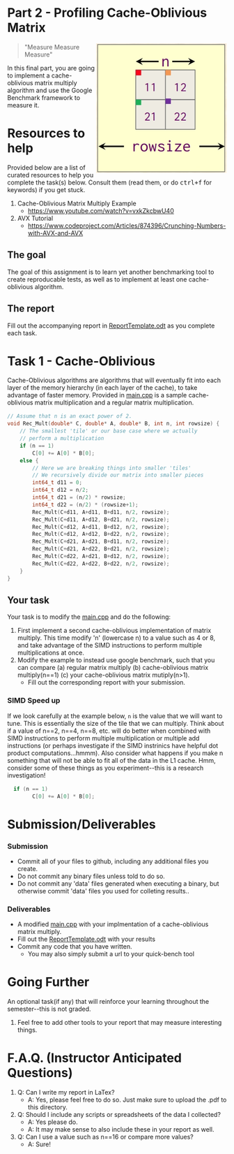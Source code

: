 # Part 2 - Profiling Cache-Oblivious Matrix

<img align="right" width="300px" src="./media/header.jpg">

> "Measure Measure Measure"

In this final part, you are going to implement a cache-oblivious matrix multiply algorithm and use the Google Benchmark framework to measure it.

# Resources to help

Provided below are a list of curated resources to help you complete the task(s) below. Consult them (read them, or do <kbd>ctrl+f</kbd> for keywords) if you get stuck.

1. Cache-Oblivious Matrix Multiply Example
	- https://www.youtube.com/watch?v=vxkZkcbwU40
2. AVX Tutorial
	- https://www.codeproject.com/Articles/874396/Crunching-Numbers-with-AVX-and-AVX

## The goal

The goal of this assignment is to learn yet another benchmarking tool to create reproducable tests, as well as to implement at least one cache-oblivious algorithm.

## The report

Fill out the accompanying report in [ReportTemplate.odt](./ReportTemplate.odt) as you complete each task.

# Task 1 - Cache-Oblivious

Cache-Oblivious algorithms are algorithms that will eventually fit into each layer of the memory hierarchy (in each layer of the cache), to take advantage of faster memory. Provided in [main.cpp](./main.cpp) is a sample cache-oblivious matrix multiplication and a regular matrix multiplication.

```cpp
// Assume that n is an exact power of 2.
void Rec_Mult(double* C, double* A, double* B, int n, int rowsize) {
    // The smallest 'tile' or our base case where we actually
    // perform a multiplication
    if (n == 1)
        C[0] += A[0] * B[0];
    else {
        // Here we are breaking things into smaller 'tiles'
        // We recursively divide our matrix into smaller pieces
        int64_t d11 = 0;
        int64_t d12 = n/2;
        int64_t d21 = (n/2) * rowsize;
        int64_t d22 = (n/2) * (rowsize+1);
        Rec_Mult(C+d11, A+d11, B+d11, n/2, rowsize);
        Rec_Mult(C+d11, A+d12, B+d21, n/2, rowsize);
        Rec_Mult(C+d12, A+d11, B+d12, n/2, rowsize);
        Rec_Mult(C+d12, A+d12, B+d22, n/2, rowsize);
        Rec_Mult(C+d21, A+d21, B+d11, n/2, rowsize);
        Rec_Mult(C+d21, A+d22, B+d21, n/2, rowsize);
        Rec_Mult(C+d22, A+d21, B+d12, n/2, rowsize);
        Rec_Mult(C+d22, A+d22, B+d22, n/2, rowsize);
    }
}

```

## Your task

Your task is to modify the [main.cpp](./main.cpp) and do the following:

1. First implement a second cache-oblivious implementation of matrix multiply. This time modify 'n' (lowercase n) to a value such as 4 or 8, and take advantage of the SIMD instructions to perform multiple multiplications at once.
2. Modify the example to instead use google benchmark, such that you can compare (a) regular matrix multiply (b) cache-oblivious matrix multiply(n==1) (c) your cache-oblivious matrix mutiply(n>1).
	- Fill out the corresponding report with your submission.

### SIMD Speed up

If we look carefully at the example below, `n` is the value that we will want to tune. This is essentially the size of the tile that we can multiply. Think about if a value of n==2, n==4, n==8, etc. will do better when combined with SIMD instructions to perform multiple multiplication or multiple add instructions (or perhaps investigate if the SIMD instrinics have helpful dot product computations...hmmm). Also consider what happens if you make n something that will not be able to fit all of the data in the L1 cache. Hmm, consider some of these things as you experiment--this is a research investigation!

```cpp
  if (n == 1)
        C[0] += A[0] * B[0];	
```

# Submission/Deliverables


### Submission

- Commit all of your files to github, including any additional files you create.
- Do not commit any binary files unless told to do so.
- Do not commit any 'data' files generated when executing a binary, but otherwise commit 'data' files you used for colleting results..

### Deliverables

- A modified [main.cpp](./main.cpp) with your implmentation of a cache-oblivious matrix multiply.
- Fill out the [ReportTemplate.odt](./ReportTemplate.odt) with your results
- Commit any code that you have written. 
	- You may also simply submit a url to your quick-bench tool

# Going Further

An optional task(if any) that will reinforce your learning throughout the semester--this is not graded.

1. Feel free to add other tools to your report that may measure interesting things.

# F.A.Q. (Instructor Anticipated Questions)

1. Q: Can I write my report in LaTex?
	- A: Yes, please feel free to do so. Just make sure to upload the .pdf to this directory.
2. Q: Should I include any scripts or spreadsheets of the data I collected?
	- A: Yes please do.
	- A: It may make sense to also include these in your report as well.
3. Q: Can I use a value such as n==16 or compare more values?
	- A: Sure!
